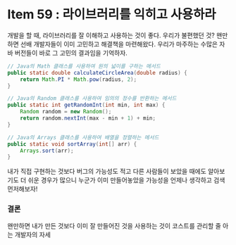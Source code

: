 # Item 59 : 라이브러리를 익히고 사용하라

개발을 할 때, 라이브러리를 잘 이해하고 사용하는 것이 좋다. 우리가 불편했던 것? 왠만하면 선배 개발자들이 이미 고민하고 해결책을 마련해왔다. 우리가 마주하는 수많은 자바 버전들이 바로 그 고민의 결과임을 기억하자. 

```java
// Java의 Math 클래스를 사용하여 원의 넓이를 구하는 메서드
public static double calculateCircleArea(double radius) {
    return Math.PI * Math.pow(radius, 2);
}

// Java의 Random 클래스를 사용하여 임의의 정수를 반환하는 메서드
public static int getRandomInt(int min, int max) {
    Random random = new Random();
    return random.nextInt(max - min + 1) + min;
}

// Java의 Arrays 클래스를 사용하여 배열을 정렬하는 메서드
public static void sortArray(int[] arr) {
    Arrays.sort(arr);
}
```

내가 직접 구현하는 것보다 버그의 가능성도 적고 다른 사람들이 보았을 때에도 알아보기도 더 쉬운 경우가 많으니 누군가 이미 만들어놓았을 가능성을 언제나 생각하고 검색 먼저해보자!

### 결론

왠만하면 내가 만든 것보다 이미 잘 만들어진 것을 사용하는 것이 코스트를 관리할 줄 아는 개발자의 자세
